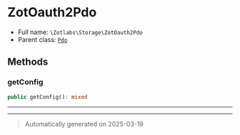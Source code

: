 
# ZotOauth2Pdo





* Full name: `\Zotlabs\Storage\ZotOauth2Pdo`
* Parent class: [`Pdo`](../../OAuth2/Storage/Pdo.md)




## Methods


### getConfig



```php
public getConfig(): mixed
```












***


***
> Automatically generated on 2025-03-19

